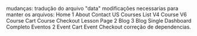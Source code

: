 mudanças:
tradução do arquivo "data"
modificações necessarias para manter os arquivos:
    Home 1
    About
    Contact US
    Courses List V4
    Course V6
    Course Cart
    Course Checkout
    Lesson Page 2
    Blog 3
    Blog Single
    Dashboard Completo
    Eventos 2
    Event Cart
    Event Checkout
correção de dependencias.